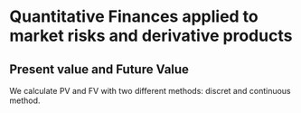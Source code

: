 # Quantitative Finances applied to market risks and derivative products

## Present value and Future Value

We calculate PV and FV with two different methods: discret and continuous method.


